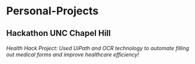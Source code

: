 # Personal-Projects

## Hackathon UNC Chapel Hill
###### Health Hack Project: Used UiPath and OCR technology to automate filling out medical forms and improve healthcare efficiency!
